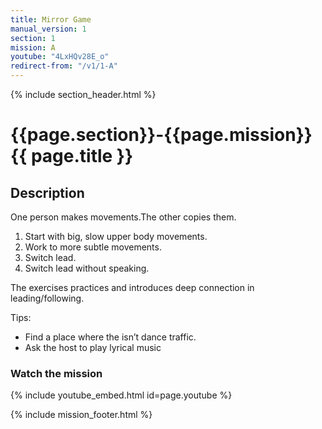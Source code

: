 ```yaml
---
title: Mirror Game
manual_version: 1
section: 1
mission: A
youtube: "4LxHQv28E_o"
redirect-from: "/v1/1-A"
---
```

{% include section_header.html %}

# {{page.section}}-{{page.mission}} {{ page.title }}

## Description

One person makes movements.The other copies them. 

1. Start with big, slow upper body movements. 
2. Work to more subtle movements. 
3. Switch lead. 
4. Switch lead without speaking. 

The exercises practices and introduces deep connection in leading/following. 

Tips: 
* Find a place where the isn’t dance traffic. 
* Ask the host to play lyrical music

### Watch the mission

{% include youtube_embed.html id=page.youtube %}

{% include mission_footer.html %}


